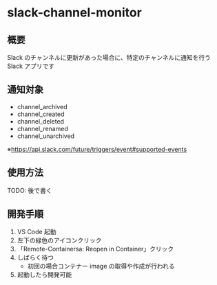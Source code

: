 # slack-channel-monitor

## 概要

Slack のチャンネルに更新があった場合に、特定のチャンネルに通知を行う Slack アプリです

## 通知対象

- channel_archived
- channel_created
- channel_deleted
- channel_renamed
- channel_unarchived

※https://api.slack.com/future/triggers/event#supported-events

## 使用方法

TODO: 後で書く

## 開発手順

1. VS Code 起動
2. 左下の緑色のアイコンクリック
3. 「Remote-Containersa: Reopen in Container」クリック
4. しばらく待つ
   - 初回の場合コンテナー image の取得や作成が行われる
5. 起動したら開発可能
